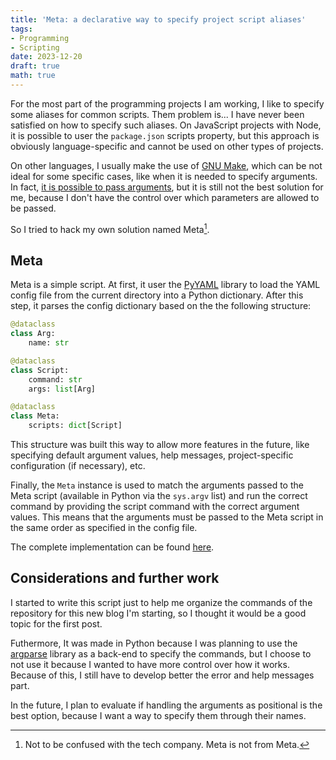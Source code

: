 ```yaml
---
title: 'Meta: a declarative way to specify project script aliases'
tags:
- Programming
- Scripting
date: 2023-12-20
draft: true
math: true
---
```


For the most part of the programming projects I am working, I like to specify some aliases for common scripts. Them problem is... I have never been satisfied on how to specify such aliases. On JavaScript projects with Node, it is possible to user the `package.json` scripts property, but this approach is obviously language-specific and cannot be used on other types of projects.

On other languages, I usually make the use of [GNU Make](https://www.gnu.org/software/make/), which can be not ideal for some specific cases, like when it is needed to specify arguments. In fact, [it is possible to pass arguments](https://stackoverflow.com/questions/2826029/passing-additional-variables-from-command-line-to-make), but it is still not the best solution for me, because I don't have the control over which parameters are allowed to be passed.

So I tried to hack my own solution named Meta[^meta].

## Meta

Meta is a simple script. At first, it user the [PyYAML](https://pypi.org/project/PyYAML/) library to load the YAML config file from the current directory into a Python dictionary. After this step, it parses the config dictionary based on the the following structure:

```python
@dataclass
class Arg:
    name: str

@dataclass
class Script:
    command: str
    args: list[Arg]

@dataclass
class Meta:
    scripts: dict[Script]
```

This structure was built this way to allow more features in the future, like specifying default argument values, help messages, project-specific configuration (if necessary), etc.

Finally, the `Meta` instance is used to match the arguments passed to the Meta script (available in Python via the `sys.argv` list) and run the correct command by providing the script command with the correct argument values. This means that the arguments must be passed to the Meta script in the same order as specified in the config file.

The complete implementation can be found [here](https://github.com/juanbelieni/meta/blob/main/meta.py).

## Considerations and further work

I started to write this script just to help me organize the commands of the repository for this new blog I'm starting, so I thought it would be a good topic for the first post.

Futhermore, It was made in Python because I was planning to use the [argparse](https://docs.python.org/3/library/argparse.html) library as a back-end to specify the commands, but I choose to not use it because I wanted to have more control over how it works. Because of this, I still have to develop better the error and help messages part.

In the future, I plan to evaluate if handling the arguments as positional is the best option, because I want a way to specify them through their names.

[^meta]: Not to be confused with the tech company. Meta is not from Meta.
